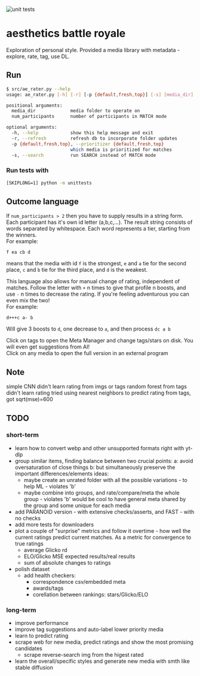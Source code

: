 ![unit tests](https://github.com/michael-pruglo/aesthetics/actions/workflows/python-app.yml/badge.svg)

# aesthetics battle royale

Exploration of personal style. Provided a media library with metadata - explore, rate, tag, use DL.

## Run

```bash
$ src/ae_rater.py --help
usage: ae_rater.py [-h] [-r] [-p {default,fresh,top}] [-s] [media_dir] [num_participants]

positional arguments:
  media_dir             media folder to operate on
  num_participants      number of participants in MATCH mode

optional arguments:
  -h, --help            show this help message and exit
  -r, --refresh         refresh db to incorporate folder updates
  -p {default,fresh,top}, --prioritizer {default,fresh,top}
                        which media is prioritized for matches
  -s, --search          run SEARCH instead of MATCH mode
```

### Run tests with

```bash
[SKIPLONG=1] python -m unittests
```

## Outcome language

If `num_participants > 2` then you have to supply results in a string form. Each participant has it's own id letter (a,b,c,...). The result string consists of words separated by whitespace. Each word represents a tier, starting from the winners. <br>
For example:

```
f ea cb d
```
means that the media with id `f` is the strongest, `e` and `a` tie for the second place, `c` and `b` tie for the third place, and `d` is the weakest.

This language also allows for manual change of rating, independent of matches. Follow the letter with `+` n times to give that profile n boosts, and use `-` n times to decrease the rating. If you're feeling adventurous you can even mix the two!<br>
For example:

```
d+++c a- b
```
Will give 3 boosts to `d`, one decrease to `a`, and then process `dc a b`

Click on tags to open the Meta Manager and change tags/stars on disk. You will even get suggestions from AI!<br>
Click on any media to open the full version in an external program

## Note

simple CNN didn't learn rating from imgs or tags
random forest from tags didn't learn rating
tried using nearest neighbors to predict rating from tags, got sqrt(mse)=600

## TODO

### short-term

- learn how to convert webp and other unsupported formats right with yt-dlp
- group similar items, finding balance between two crucial points:
  a: avoid oversaturation of close things
  b: but simultaneously preserve the important differences/elements
  ideas:
    - maybe create an unrated folder with all the possible variations - to help ML - violates 'b'
    - maybe combine into groups, and rate/compare/meta the whole group - violates 'b'
      would be cool to have general meta shared by the group and some unique for each media
- add PARANOID version - with extensive checks/asserts, and FAST - with no checks
- add more tests for downloaders
- plot a couple of "surprise" metrics and follow it overtime - how well the current ratings predict current matches. As a metric for convergence to true ratings
  - average Glicko rd
  - ELO/Glicko MSE expected results/real results
  - sum of absolute changes to ratings
- polish dataset
  - add health checkers:
    - correspondence csv/embedded meta
    - awards/tags
    - corellation between rankings: stars/Glicko/ELO

### long-term

- improve performance
- improve tag suggestions and auto-label lower priority media
- learn to predict rating
- scrape web for new media, predict ratings and show the most promising candidates
  - scrape reverse-search img from the higest rated
- learn the overall/specific styles and generate new media with smth like stable diffusion
